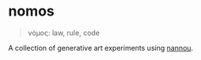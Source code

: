# nomos

> νόμος: law, rule, code

A collection of generative art experiments using [nannou](https://nannou.cc/).

